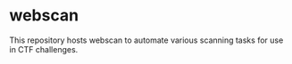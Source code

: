 # webscan
This repository hosts webscan to automate various scanning tasks for use in CTF challenges.
